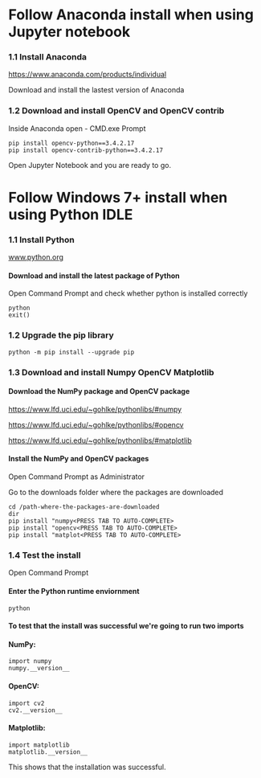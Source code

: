 Follow Anaconda install when using Jupyter notebook 
=======================================================
### 1.1 Install Anaconda

https://www.anaconda.com/products/individual

Download and install the lastest version of Anaconda

### 1.2 Download and install OpenCV and OpenCV contrib
Inside Anaconda open - CMD.exe Prompt

	pip install opencv-python==3.4.2.17
	pip install opencv-contrib-python==3.4.2.17
	
Open Jupyter Notebook and you are ready to go.


Follow Windows 7+ install when using Python IDLE 
================================================
### 1.1 Install Python

www.python.org

#### Download and install the latest package of Python

Open Command Prompt and check whether python is installed correctly

	python
	exit()
	
### 1.2 Upgrade the pip library
	python -m pip install --upgrade pip
	
### 1.3 Download and install Numpy OpenCV Matplotlib	
#### Download the NumPy package and OpenCV package
https://www.lfd.uci.edu/~gohlke/pythonlibs/#numpy

https://www.lfd.uci.edu/~gohlke/pythonlibs/#opencv

https://www.lfd.uci.edu/~gohlke/pythonlibs/#matplotlib
	
#### Install the NumPy and OpenCV packages
Open Command Prompt as Administrator

Go to the downloads folder where the packages are downloaded

	cd /path-where-the-packages-are-downloaded
	dir
	pip install "numpy<PRESS TAB TO AUTO-COMPLETE>
	pip install "opencv<PRESS TAB TO AUTO-COMPLETE>
	pip install "matplot<PRESS TAB TO AUTO-COMPLETE>
	
### 1.4 Test the install
Open Command Prompt
#### Enter the Python runtime enviornment
	python
#### To test that the install was successful we're going to run two imports
#### NumPy:
	import numpy
	numpy.__version__
#### OpenCV:
	import cv2
	cv2.__version__
#### Matplotlib:
	import matplotlib
	matplotlib.__version__
	
This shows that the installation was successful.



